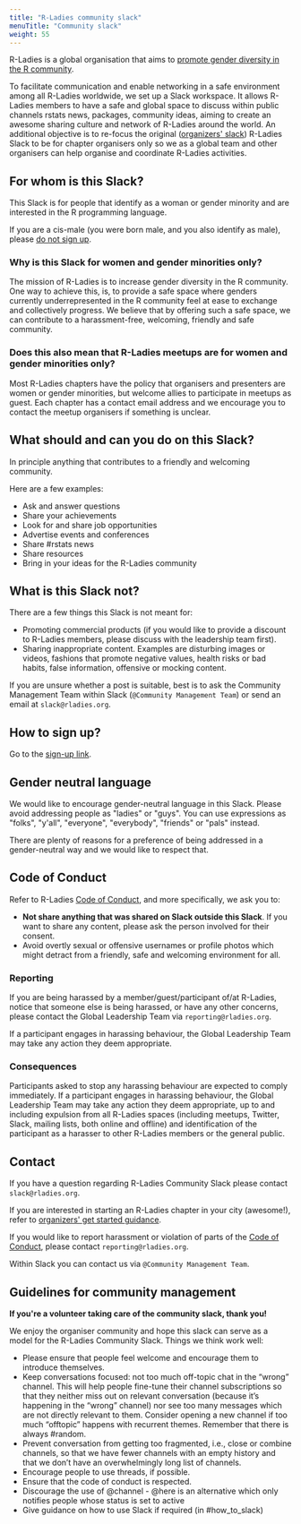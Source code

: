 ```yaml
---
title: "R-Ladies community slack"
menuTitle: "Community slack"
weight: 55
---
```


R-Ladies is a global organisation that aims to [promote gender diversity in the R community](/about/mission). 

To facilitate communication and enable networking in a safe environment among all R-Ladies worldwide, we set up a Slack workspace. It allows R-Ladies members to have a safe and global space to discuss within public channels rstats news, packages, community ideas, aiming to create an awesome sharing culture and network of R-Ladies around the world. An additional objective is to re-focus the original ([organizers' slack](/tech/accounts/#slack)) R-Ladies Slack to be for chapter organisers only so we as a global team and other organisers can help organise and coordinate R-Ladies activities. 



## For whom is this Slack?

This Slack is for people that identify as a woman or gender minority and are interested in the R programming language. 

If you are a cis-male (you were born male, and you also identify as male), please [do not sign up](/ally).

### Why is this Slack for women and gender minorities only? 

The mission of R-Ladies is to increase gender diversity in the R community. One way to achieve this, is, to provide a safe space where genders currently underrepresented in the R community feel at ease to exchange and collectively progress. We believe that by offering such a safe space, we can contribute to a harassment-free, welcoming, friendly and safe community. 
 
###  Does this also mean that R-Ladies meetups are for women and gender minorities only? 

Most R-Ladies chapters have the policy that organisers and presenters are women or gender minorities, but welcome allies to participate in meetups as guest. Each chapter has a contact email address and we encourage you to contact the meetup organisers if something is unclear. 


## What should and can you do on this Slack?

In principle anything that contributes to a friendly and welcoming community.  

Here are a few examples:

* Ask and answer questions
* Share your achievements
* Look for and share job opportunities
* Advertise events and conferences
* Share #rstats news
* Share resources
* Bring in your ideas for the R-Ladies community

## What is this Slack not?

There are a few things this Slack is not meant for:

* Promoting commercial products (if you would like to provide a discount to R-Ladies members, please discuss with the leadership team first).
* Sharing inappropriate content. Examples are disturbing images or videos, fashions that promote negative values, health risks or bad habits, false information, offensive or mocking content.

If you are unsure whether a post is suitable, best is to ask the Community Management Team within Slack (`@Community Management Team`) or send an email at `slack@rladies.org`.

## How to sign up?

Go to the [sign-up link](https://rladies-community-slack.herokuapp.com/).

## Gender neutral language

We would like to encourage gender-neutral language in this Slack. Please avoid addressing people as "ladies" or "guys". You can use expressions as "folks", "y'all", "everyone", "everybody", "friends" or "pals"  instead.

There are plenty of reasons for a preference of being addressed in a gender-neutral way and we would like to respect that.

## Code of Conduct

Refer to R-Ladies [Code of Conduct](/about/coc/), and more specifically, we ask you to:

* **Not share anything that was shared on Slack outside this Slack**. If you want to share any content, please ask the person involved for their consent.
* Avoid overtly sexual or offensive usernames or profile photos which might detract from a friendly, safe and welcoming environment for all.

### Reporting

If you are being harassed by a member/guest/participant of/at R-Ladies, notice that someone else is being harassed, or have any other concerns, please contact the Global Leadership Team via `reporting@rladies.org`.

If a participant engages in harassing behaviour, the Global Leadership Team may take any action they deem appropriate.

### Consequences

Participants asked to stop any harassing behaviour are expected to comply immediately. If a participant engages in harassing behaviour, the Global Leadership Team may take any action they deem appropriate, up to and including expulsion from all R-Ladies spaces (including meetups, Twitter, Slack, mailing lists, both online and offline) and identification of the participant as a harasser to other R-Ladies members or the general public.

## Contact

If you have a question regarding R-Ladies Community Slack please contact `slack@rladies.org`.

If you are interested in starting an R-Ladies chapter in your city (awesome!), refer to [organizers' get started guidance](/organization/intro/get-started/).

If you would like to report harassment or violation of parts of the [Code of Conduct](/about/coc/), please contact `reporting@rladies.org`.

Within Slack you can contact us via `@Community Management Team`.

## Guidelines for community management

**If you're a volunteer taking care of the community slack, thank you!**

We enjoy the organiser community and hope this slack can serve as a model for the R-Ladies Community Slack. Things we think work well:

* Please ensure that people feel welcome and encourage them to introduce themselves.
* Keep conversations focused: not too much off-topic chat in the “wrong” channel.  This will help people fine-tune their channel subscriptions so that they neither miss out on relevant conversation (because it’s happening in the “wrong” channel) nor see too many messages which are not directly relevant to them.  Consider opening a new channel if too much “offtopic” happens with recurrent themes. Remember that there is always #random.
* Prevent conversation from getting too fragmented, i.e., close or combine channels, so that we have fewer channels with an empty history and that we don’t have an overwhelmingly long list of channels.
* Encourage people to use threads, if possible.
* Ensure that the code of conduct is respected. 
* Discourage the use of @channel - @here is an alternative which only notifies people whose status is set to active
* Give guidance on how to use Slack if required (in #how_to_slack)

